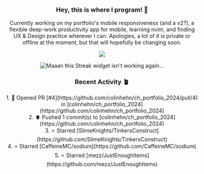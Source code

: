 <h3 align=center>Hey, this is where I program! 🐛</h3>
<p align=center>Currently working on my portfolio's mobile responsiveness (and a v2?), a flexible deep-work productivity app for mobile, learning nvim, and finding UX & Design practice wherever I can. Apologies, a lot of it is private or offline at the moment, but that will hopefully be changing soon.</p>
<p align=center><img src="https://komarev.com/ghpvc/?username=colinhehn" /></p>

<p align=center><img src="https://github-readme-streak-stats.herokuapp.com/?user=colinhehn&theme=ambient_gradient&hide_border=false" alt="Maaan this Streak widget isn't working again..."/></p>

<h3 align=center>Recent Activity 🪴</h3>
<p align=center>
  <!--RECENT_ACTIVITY:start-->
1. 💪 Opened PR [#4](https://github.com/colinhehn/ch_portfolio_2024/pull/4) in [colinhehn/ch_portfolio_2024](https://github.com/colinhehn/ch_portfolio_2024)<br>
2. ⬆️ Pushed 1 commit(s) to [colinhehn/ch_portfolio_2024](https://github.com/colinhehn/ch_portfolio_2024)<br>
3. ⭐ Starred [SlimeKnights/TinkersConstruct](https://github.com/SlimeKnights/TinkersConstruct)<br>
4. ⭐ Starred [CaffeineMC/sodium](https://github.com/CaffeineMC/sodium)<br>
5. ⭐ Starred [mezz/JustEnoughItems](https://github.com/mezz/JustEnoughItems)<br>
<!--RECENT_ACTIVITY:end-->
</p>
